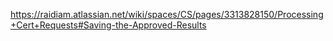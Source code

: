 https://raidiam.atlassian.net/wiki/spaces/CS/pages/3313828150/Processing+Cert+Requests#Saving-the-Approved-Results
